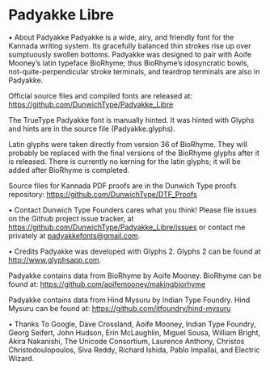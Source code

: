 # Padyakke Libre

• About Padyakke 
Padyakke is a wide, airy, and friendly font for the Kannada writing system.  Its gracefully balanced thin strokes rise up over sumptuously swollen bottoms. Padyakke was designed to pair with Aoife Mooney’s latin typeface BioRhyme; thus BioRhyme’s idosyncratic bowls, not-quite-perpendicular stroke terminals, and teardrop terminals are also in Padyakke.

Official source files and compiled fonts are released at: https://github.com/DunwichType/Padyakke_Libre

The TrueType Padyakke font is manually hinted. It was hinted with Glyphs and hints are in the source file (Padyakke.glyphs). 

Latin glyphs were taken directly from version 36 of BioRhyme. They will probably be replaced with the final versions of the BioRhyme glyphs after it is released. There is currently no kerning for the latin glyphs; it will be added after BioRhyme is completed.

Source files for Kannada PDF proofs are in the Dunwich Type proofs repository: https://github.com/DunwichType/DTF_Proofs

• Contact
Dunwich Type Founders cares what you think! Please file issues on the Github project issue tracker, at https://github.com/DunwichType/Padyakke_Libre/issues or contact me privately at padyakkefonts@gmail.com.

• Credits
Padyakke was developed with Glyphs 2. Glyphs 2 can be found at http://www.glyphsapp.com.

Padyakke contains data from BioRhyme by Aoife Mooney. BioRhyme can be found at: https://github.com/aoifemooney/makingbiorhyme

Padyakke contains data from Hind Mysuru by Indian Type Foundry. Hind Mysuru can be found at: https://github.com/itfoundry/hind-mysuru

• Thanks To
Google, Dave Crossland, Aoife Mooney, Indian Type Foundry, Georg Seifert, John Hudson, Erin McLaughlin, Miguel Sousa, William Bright, Akira Nakanishi, The Unicode Consortium, Laurence Anthony, Christos Christodoulopoulos, Siva Reddy, Richard Ishida, Pablo Impallai, and Electric Wizard.
